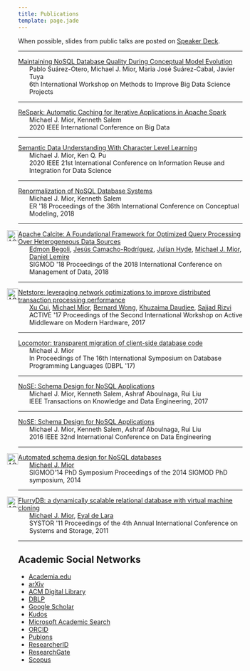 ```yaml
---
title: Publications
template: page.jade
---
```


When possible, slides from public talks are posted on [Speaker Deck](https://speakerdeck.com/michaelmior/).

<!--lint disable no-html maximum-line-length-->

<hr/>

<div class="acmdlitem">
  <a href="https://ieeexplore.ieee.org/document/9378228" title="Maintaining NoSQL Database Quality During Conceptual Model Evolution">
    Maintaining NoSQL Database Quality During Conceptual Model Evolution
  </a>
  <div style="margin-left:25px">
    Pablo Suárez-Otero, Michael J. Mior, Maria José Suárez-Cabal, Javier Tuya<br>
    6th International Workshop on Methods to Improve Big Data Science Projects
  </div>
</div>

<hr/>

<div class="acmdlitem">
  <a href="ReSpark-BigData2020.pdf" title="ReSpark: Automatic Caching for Iterative Applications in Apache Spark">
    ReSpark: Automatic Caching for Iterative Applications in Apache Spark
  </a>
  <div style="margin-left:25px">
    Michael J. Mior, Kenneth Salem<br>
    2020 IEEE International Conference on Big Data
  </div>
</div>

<hr/>

<div class="acmdlitem">
  <a href="https://www.researchgate.net/publication/343769199_Semantic_Data_Understanding_With_Character_Level_Learning" title="Semantic Data Understanding With Character Level Learning">
    Semantic Data Understanding With Character Level Learning
  </a>
  <div style="margin-left:25px">
    Michael J. Mior, Ken Q. Pu<br>
    2020 IEEE 21st International Conference on Information Reuse and Integration for Data Science
  </div>
</div>

<hr/>

<div class="acmdlitem">
  <a href="https://www.researchgate.net/publication/327878732_Renormalization_of_NoSQL_Database_Schemas_37th_International_Conference_ER_2018_Xi'an_China_October_22-25_2018_Proceedings" title="Renormalization of NoSQL Database Systems">
    Renormalization of NoSQL Database Systems
  </a>
  <div style="margin-left:25px">
    Michael J. Mior, Kenneth Salem<br>
    ER '18 Proceedings of the 36th International Conference on Conceptual Modeling, 2018
  </div>
</div>

<hr/>

<div class="acmdlitem" id="item3190662">
  <div style="margin-left:-25px"><img src="https://dl.acm.org/images/oa.gif" width="25" height="25" alt="ACM DL Author-ize service" style="float:left"/></div>
  <a href="https://dl.acm.org/authorize?N668510" title="Apache Calcite: A Foundational Framework for Optimized Query Processing Over Heterogeneous Data Sources">
  Apache Calcite: A Foundational Framework for Optimized Query Processing Over Heterogeneous Data Sources
  </a>

  <div style="margin-left:25px">
    <a href="http://dl.acm.org/author_page.cfm?id=81508704531">Edmon Begoli</a>,
    <a href="http://dl.acm.org/author_page.cfm?id=81548042172">Jesús Camacho-Rodríguez</a>,
    <a href="http://dl.acm.org/author_page.cfm?id=99659274501">Julian Hyde</a>,
    <a href="http://dl.acm.org/author_page.cfm?id=81485657205">Michael J. Mior</a>,
    <a href="http://dl.acm.org/author_page.cfm?id=81100092997" >Daniel Lemire</a>
    <br />
    SIGMOD '18 Proceedings of the 2018 International Conference on Management of Data, 2018
  </div>
</div>

<hr/>

<div class="acmdlitem" id="item3155893">
  <div style="margin-left:-25px"><img src="https://dl.acm.org/images/oa.gif" width="25" height="25" alt="ACM DL Author-ize service" style="float:left"/></div>
  <a href="https://dl.acm.org/authorize?N42764" title="Netstore: leveraging network optimizations to improve distributed transaction processing performance">
  Netstore: leveraging network optimizations to improve distributed transaction processing performance
  </a>

  <div style="margin-left:25px">
    <a href="https://dl.acm.org/author_page.cfm?id=99659225796" >Xu Cui</a>,
    <a href="https://dl.acm.org/author_page.cfm?id=81485657205" >Michael Mior</a>,
    <a href="https://dl.acm.org/author_page.cfm?id=81488650037" >Bernard Wong</a>,
    <a href="https://dl.acm.org/author_page.cfm?id=81300068501" >Khuzaima Daudjee</a>,
    <a href="https://dl.acm.org/author_page.cfm?id=81464667893" >Sajjad Rizvi</a>
    <br />
    ACTIVE '17 Proceedings of the Second International Workshop on Active Middleware on Modern Hardware, 2017
  </div>
</div>

<hr/>

<div class="acmdlitem">
  <a href="https://www.researchgate.net/publication/319329199_Locomotor_transparent_migration_of_client-side_database_code" title="Locomotor: transparent migration of client-side database code">
    Locomotor: transparent migration of client-side database code
  </a>
  <div style="margin-left:25px">
    Michael J. Mior<br>
    In Proceedings of The 16th International Symposium on Database Programming Languages (DBPL '17)
  </div>
</div>

<hr/>

<div class="acmdlitem">
  <a href="NoSE-TKDE2017.pdf" title="NoSE: Schema Design for NoSQL Applications">
    NoSE: Schema Design for NoSQL Applications
  </a>
  <div style="margin-left:25px">
    Michael J. Mior, Kenneth Salem, Ashraf Aboulnaga, Rui Liu<br>
    IEEE Transactions on Knowledge and Data Engineering, 2017
  </div>
</div>

<hr/>

<div class="acmdlitem">
  <a href="https://www.researchgate.net/publication/296485511_NoSE_Schema_Design_for_NoSQL_Applications" title="NoSE: Schema Design for NoSQL Applications">
    NoSE: Schema Design for NoSQL Applications
  </a>
  <div style="margin-left:25px">
    Michael J. Mior, Kenneth Salem, Ashraf Aboulnaga, Rui Liu<br>
    2016 IEEE 32nd International Conference on Data Engineering
  </div>
</div>

<hr/>

<div class="acmdlitem" id="item2602624">
  <div style="margin-left:-25px"><img src="https://dl.acm.org/images/oa.gif" width="25" height="25" alt="ACM DL Author-ize service" style="float:left"/></div>
  <a href="https://dl.acm.org/authorize?N71145" title="Automated schema design for NoSQL databases">
    Automated schema design for NoSQL databases
  </a>

  <div style="margin-left:25px">
    <a href="https://dl.acm.org/author_page.cfm?id=81485657205" >Michael J. Mior</a><br>
      SIGMOD'14 PhD Symposium Proceedings of the 2014 SIGMOD PhD symposium,&nbsp;2014
  </div>
</div>

<hr/>

<div class="acmdlitem" id="item1987818">
  <div style="margin-left:-25px"><img src="https://dl.acm.org/images/oa.gif" width="25" height="25" alt="ACM DL Author-ize service" style="float:left"/></div>
  <a href="https://dl.acm.org/authorize?435586" title="FlurryDB: a dynamically scalable relational database with virtual machine cloning">
    FlurryDB: a dynamically scalable relational database with virtual machine cloning
  </a>

  <div style="margin-left:25px">
    <a href="https://dl.acm.org/author_page.cfm?id=81485657205">Michael J. Mior</a>,
    <a href="https://dl.acm.org/author_page.cfm?id=81100368390">Eyal de Lara</a><br>
    SYSTOR '11 Proceedings of the 4th Annual International Conference on Systems and Storage,&nbsp;2011
  </div>
</div>

<hr/>

<!--lint enable no-html-->

## Academic Social Networks

* [Academia.edu](https://rit.academia.edu/MichaelMior)
* [arXiv](https://arxiv.org/a/mior_m_1.html)
* [ACM Digital Library](https://dl.acm.org/author_page.cfm?id=81485657205)
* [DBLP](https://dblp.uni-trier.de/pers/hd/m/Mior:Michael_J=)
* [Google Scholar](https://scholar.google.com/citations?user=bpO_ZLoAAAAJ)
* [Kudos](https://growkudos.com/profile/michael_mior)
* [Microsoft Academic Search](https://academic.microsoft.com/#/detail/2230614102)
* [ORCID](https://orcid.org/0000-0002-4057-8726)
* [Publons](https://publons.com/researcher/1558498/michael-mior/)
* [ResearcherID](https://www.researcherid.com/rid/L-1862-2013)
* [ResearchGate](https://www.researchgate.net/profile/Michael_Mior)
* [Scopus](https://www.scopus.com/authid/detail.uri?authorId=42561437500)
